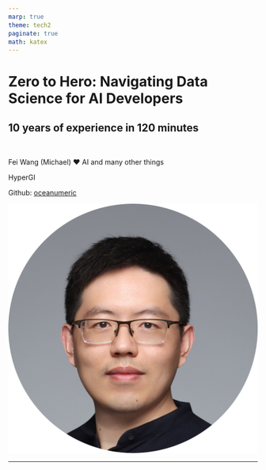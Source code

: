 ```yaml
---
marp: true
theme: tech2
paginate: true
math: katex
---
```



# Zero to Hero: Navigating Data Science for AI Developers

## 10 years of experience in 120 minutes

<br>

Fei Wang (Michael) :heart: AI and many other things

HyperGI

Github: [oceanumeric](https://github.com/oceanumeric)



<img class="landing-img" src="../images/michael.png">

---